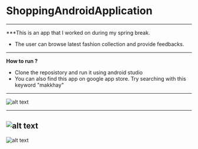 # ShoppingAndroidApplication
---
***This is an app that I worked on during my spring break.
* The user can browse latest fashion collection and provide feedbacks.
---
**How to run ?**
* Clone the reposistory and run it using android studio
* You can also find this app on google app store. Try searching with this keyword "makkhay" 
---
![alt text](https://github.com/makkhay/ShoppingAndroidApplication/blob/master/Screen%20Shot%202017-05-18%20at%203.32.55%20PM.png)

---
![alt text](https://github.com/makkhay/ShoppingAndroidApplication/blob/master/Screen%20Shot%202017-05-18%20at%203.32.30%20PM.png)
---
![alt text](https://github.com/makkhay/ShoppingAndroidApplication/blob/master/Screen%20Shot%202017-05-18%20at%203.31.18%20PM.png)



